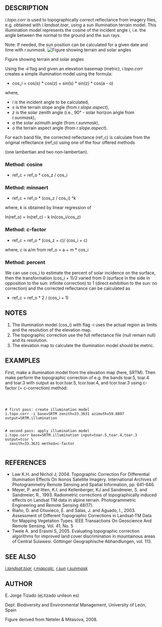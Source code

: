 

## DESCRIPTION

*i.topo.corr* is used to topographically correct reflectance
from imagery files, e.g. obtained with *i.landsat.toar*, using a
sun illumination terrain model. This illumination model represents the
cosine of the incident angle *i*, i.e. the angle between the normal
to the ground and the sun rays.

Note: If needed, the sun position can be calculated for a given date and
time with *r.sunmask*.
![Figure showing terrain and solar angles](i_topo_corr_angles.png)

Figure showing terrain and solar angles

Using the **-i** flag and given an elevation basemap (metric),
*i.topo.corr* creates a simple illumination model using the formula:

* cos\_i = cos(s) \* cos(z) + sin(s) \* sin(z) \* cos(a - o)

where,

* *i* is the incident angle to be calculated,
* *s* is the terrain slope angle (from *r.slope.aspect*),
* *z* is the solar zenith angle (i.e., 90° - solar horizon angle from *r.sunmask*),
* *a* the solar azimuth angle (from *r.sunmask*),
* *o* the terrain aspect angle (from *r.slope.aspect*).

For each band file, the corrected reflectance (ref\_c) is calculate from
the original reflectance (ref\_o) using one of the four offered methods

(one lambertian and two non-lambertian).


### Method: cosine

* ref\_c = ref\_o \* cos\_z / cos\_i


### Method: minnaert

* ref\_c = ref\_o \* (cos\_z / cos\_i) ^k

where,
*k* is obtained by linear regression of

ln(ref\_o) = ln(ref\_c) - k ln(cos\_i/cos\_z)

### Method: c-factor

* ref\_c = ref\_o \* (cos\_z + c)/ (cos\_i + c)

where,
*c* is a/m from ref\_o = a + m \* cos\_i

### Method: percent

We can use cos\_i to estimate the percent of solar incidence on the surface,
then the transformation (cos\_i + 1)/2 varied from 0
(surface in the side in opposition to the sun: infinite correction) to 1
(direct exhibition to the sun: no correction) and the corrected reflectance can
be calculated as

* ref\_c = ref\_o \* 2 / (cos\_i + 1)


## NOTES

1. The illumination model (cos\_i) with flag -i uses the actual region
   as limits and the resolution of the elevation map.
2. The topographic correction use the full reflectance file (null remain
   null) and its resolution.
3. The elevation map to calculate the illumination model should be metric.


## EXAMPLES

First, make a illumination model from the elevation map (here, SRTM). Then
make perform the topographic correction of e.g. the bands toar.5, toar.4 and toar.3
with output as tcor.toar.5, tcor.toar.4, and tcor.toar.3 using c-factor (= c-correction)
method:


```



# first pass: create illumination model
i.topo.corr -i base=SRTM zenith=33.3631 azimuth=59.8897 output=SRTM.illumination


# second pass: apply illumination model
i.topo.corr base=SRTM.illumination input=toar.5,toar.4,toar.3 output=tcor \
  zenith=33.3631 method=c-factor


```


## REFERENCES

* Law K.H. and Nichol J, 2004. Topographic Correction For Differential
  Illumination Effects On Ikonos Satellite Imagery. International Archives of
  Photogrammetry Remote Sensing and Spatial Information, pp. 641-646.
* Meyer, P. and Itten, K.I. and Kellenberger, KJ and Sandmeier, S. and
  Sandmeier, R., 1993. Radiometric corrections of topographically induced
  effects on Landsat TM data in alpine terrain. Photogrammetric Engineering
  and Remote Sensing 48(17).
* Riaño, D. and Chuvieco, E. and Salas, J. and Aguado, I., 2003.
  Assessment of Different Topographic Corrections in Landsat-TM
  Data for Mapping Vegetation Types. IEEE Transactions On Geoscience
  And Remote Sensing, Vol. 41, No. 5
* Twele A. and Erasmi S, 2005. Evaluating topographic correction algorithms
  for improved land cover discrimination in mountainous areas of
  Central Sulawesi. Göttinger Geographische Abhandlungen, vol. 113.


## SEE ALSO

*[i.landsat.toar](i.landsat.toar.html),
[r.mapcalc](r.mapcalc.html),
[r.sun](r.sun.html)
[r.sunmask](r.sunmask.html)*

## AUTHOR

E. Jorge Tizado (ej.tizado unileon es)

Dept. Biodiversity and Environmental Management, University of León, Spain

Figure derived from Neteler & Mitasova, 2008.

